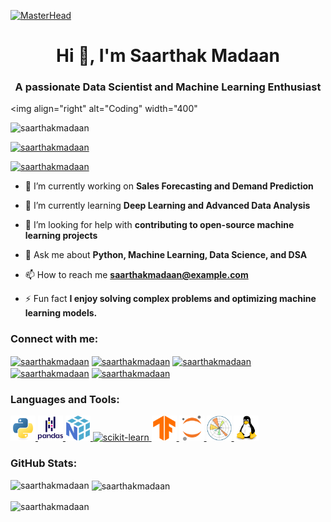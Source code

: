 [![MasterHead](https://user-images.githubusercontent.com/106918656/209438619-25091cdf-a126-4e95-a24c-5efdf8057606.gif)](https://github.com/SaarthakMadaan)

<h1 align="center">Hi 👋, I'm Saarthak Madaan</h1>
<h3 align="center">A passionate Data Scientist and Machine Learning Enthusiast</h3>

<img align="right" alt="Coding" width="400" 

<p align="left"> <img src="https://komarev.com/ghpvc/?username=saarthakmadaan&label=Profile%20views&color=0e75b6&style=flat" alt="saarthakmadaan" /> </p>

<p align="left"> <a href="https://github.com/ryo-ma/github-profile-trophy"><img src="https://github-profile-trophy.vercel.app/?username=saarthakmadaan" alt="saarthakmadaan" /></a> </p>

<p align="left"> <a href="https://twitter.com/saarthakmadaan" target="blank"><img src="https://img.shields.io/twitter/follow/saarthakmadaan?logo=twitter&style=for-the-badge" alt="saarthakmadaan" /></a> </p>

- 🔭 I’m currently working on **Sales Forecasting and Demand Prediction**

- 🌱 I’m currently learning **Deep Learning and Advanced Data Analysis**

- 🤝 I’m looking for help with **contributing to open-source machine learning projects**

- 💬 Ask me about **Python, Machine Learning, Data Science, and DSA**

- 📫 How to reach me **saarthakmadaan@example.com**

- ⚡ Fun fact **I enjoy solving complex problems and optimizing machine learning models.**

<h3 align="left">Connect with me:</h3>
<p align="left">
<a href="https://twitter.com/saarthakmadaan" target="blank"><img align="center" src="https://raw.githubusercontent.com/rahuldkjain/github-profile-readme-generator/master/src/images/icons/Social/twitter.svg" alt="saarthakmadaan" height="30" width="40" /></a>
<a href="https://linkedin.com/in/saarthakmadaan" target="blank"><img align="center" src="https://raw.githubusercontent.com/rahuldkjain/github-profile-readme-generator/master/src/images/icons/Social/linked-in-alt.svg" alt="saarthakmadaan" height="30" width="40" /></a>
<a href="https://instagram.com/saarthakmadaan" target="blank"><img align="center" src="https://raw.githubusercontent.com/rahuldkjain/github-profile-readme-generator/master/src/images/icons/Social/instagram.svg" alt="saarthakmadaan" height="30" width="40" /></a>
<a href="https://www.leetcode.com/saarthakmadaan" target="blank"><img align="center" src="https://raw.githubusercontent.com/rahuldkjain/github-profile-readme-generator/master/src/images/icons/Social/leet-code.svg" alt="saarthakmadaan" height="30" width="40" /></a>
<a href="https://auth.geeksforgeeks.org/user/saarthakmadaan/" target="blank"><img align="center" src="https://raw.githubusercontent.com/rahuldkjain/github-profile-readme-generator/master/src/images/icons/Social/geeks-for-geeks.svg" alt="saarthakmadaan" height="30" width="40" /></a>
</p>

<h3 align="left">Languages and Tools:</h3>
<p align="left"> 
<a href="https://www.python.org" target="_blank" rel="noreferrer"> <img src="https://raw.githubusercontent.com/devicons/devicon/master/icons/python/python-original.svg" alt="python" width="40" height="40"/> </a> 
<a href="https://pandas.pydata.org/" target="_blank" rel="noreferrer"> <img src="https://raw.githubusercontent.com/devicons/devicon/master/icons/pandas/pandas-original-wordmark.svg" alt="pandas" width="40" height="40"/> </a> 
<a href="https://numpy.org/" target="_blank" rel="noreferrer"> <img src="https://raw.githubusercontent.com/devicons/devicon/master/icons/numpy/numpy-original.svg" alt="numpy" width="40" height="40"/> </a> 
<a href="https://scikit-learn.org/" target="_blank" rel="noreferrer"> <img src="https://raw.githubusercontent.com/devicons/devicon/master/icons/scikit-learn/scikit-learn-original.svg" alt="scikit-learn" width="40" height="40"/> </a> 
<a href="https://www.tensorflow.org/" target="_blank" rel="noreferrer"> <img src="https://raw.githubusercontent.com/devicons/devicon/master/icons/tensorflow/tensorflow-original.svg" alt="tensorflow" width="40" height="40"/> </a> 
<a href="https://jupyter.org/" target="_blank" rel="noreferrer"> <img src="https://raw.githubusercontent.com/devicons/devicon/master/icons/jupyter/jupyter-original.svg" alt="jupyter" width="40" height="40"/> </a> 
<a href="https://matplotlib.org/" target="_blank" rel="noreferrer"> <img src="https://raw.githubusercontent.com/devicons/devicon/master/icons/matplotlib/matplotlib-original.svg" alt="matplotlib" width="40" height="40"/> </a> 
<a href="https://www.linux.org/" target="_blank" rel="noreferrer"> <img src="https://raw.githubusercontent.com/devicons/devicon/master/icons/linux/linux-original.svg" alt="linux" width="40" height="40"/> </a>
</p>

<h3 align="left">GitHub Stats:</h3>
<p><img align="left" src="https://github-readme-stats.vercel.app/api/top-langs?username=saarthakmadaan&show_icons=true&locale=en&layout=compact" alt="saarthakmadaan" /></p>

<p>&nbsp;<img align="center" src="https://github-readme-stats.vercel.app/api?username=saarthakmadaan&show_icons=true&locale=en" alt="saarthakmadaan" /></p>

<p><img align="center" src="https://github-readme-streak-stats.herokuapp.com/?user=saarthakmadaan&" alt="saarthakmadaan" /></p>
